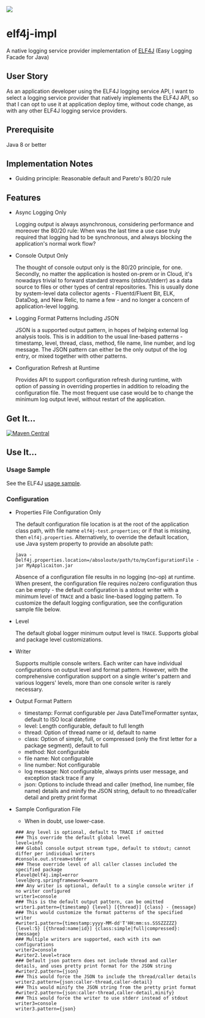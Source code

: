 [![](https://img.shields.io/static/v1?label=github&message=repo&color=blue)](https://github.com/elf4j/elf4j-impl)

# elf4j-impl

A native logging service provider implementation of [ELF4J](https://github.com/elf4j/elf4j) (Easy Logging Facade for
Java)

## User Story

As an application developer using the ELF4J logging service API, I want to select a logging service provider that
natively implements the ELF4J API, so that I can opt to use it at application deploy time, without code change, as with
any other ELF4J logging service providers.

## Prerequisite

Java 8 or better

## Implementation Notes

* Guiding principle: Reasonable default and Pareto's 80/20 rule

## Features

* Async Logging Only

  Logging output is always asynchronous, considering performance and moreover the 80/20 rule: When was the last time a
  use case truly required that logging had to be synchronous, and always blocking the application's normal work flow?

* Console Output Only

  The thought of console output only is the 80/20 principle, for one. Secondly, no matter the application is hosted
  on-prem or in Cloud, it's nowadays trivial to forward standard streams (stdout/stderr) as a data source to files or
  other types of central repositories. This is usually done by system-level data collector agents - Fluentd/Fluent Bit,
  ELK, DataDog, and New Relic, to name a few - and no longer a concern of application-level logging.

* Logging Format Patterns Including JSON

  JSON is a supported output pattern, in hopes of helping external log analysis tools. This is in addition to the usual
  line-based patterns - timestamp, level, thread, class, method, file name, line number, and log message. The JSON
  pattern can either be the only output of the log entry, or mixed together with other patterns.

* Configuration Refresh at Runtime

  Provides API to support configuration refresh during runtime, with option of passing in overriding properties in
  addition to reloading the configuration file. The most frequent use case would be to change the minimum log output
  level, without restart of the application.

## Get It...

[![Maven Central](https://img.shields.io/maven-central/v/io.github.elf4j/elf4j-impl.svg?label=Maven%20Central)](https://central.sonatype.com/search?smo=true&q=pkg%253Amaven%252Fio.github.elf4j%252Felf4j-impl)

## Use It...

### Usage Sample

See the ELF4J [usage sample](https://github.com/elf4j/elf4j#for-logging-service-api-users).

### Configuration

* Properties File Configuration Only

  The default configuration file location is at the root of the application class path, with file
  name `elf4j-test.properties`; or if that is missing, then `elf4j.properties`. Alternatively, to override the default
  location, use Java system property to provide an absolute path:

  ```
  java -Delf4j.properties.location=/absoloute/path/to/myConfigurationFile -jar MyApplicaiton.jar
  ``` 

  Absence of a configuration file results in no logging (no-op) at runtime. When present, the configuration file
  requires no/zero configuration thus can be empty - the default configuration is a stdout writer with a minimum level
  of `TRACE` and a basic line-based logging pattern. To customize the default logging configuration, see the
  configuration sample file below.

* Level

  The default global logger minimum output level is `TRACE`. Supports global and package level customizations.

* Writer

  Supports multiple console writers. Each writer can have individual configurations on output level and format pattern.
  However, with the comprehensive configuration support on a single writer's pattern and various loggers' levels, more
  than one console writer is rarely necessary.

* Output Format Pattern
    * timestamp: Format configurable per Java DateTimeFormatter syntax, default to ISO local datetime
    * level: Length configurable, default to full length
    * thread: Option of thread name or id, default to name
    * class: Option of simple, full, or compressed (only the first letter for a package segment), default to full
    * method: Not configurable
    * file name: Not configurable
    * line number: Not configurable
    * log message: Not configurable, always prints user message, and exception stack trace if any
    * json: Options to include thread and caller (method, line number, file name) details and minify the JSON string,
      default to no thread/caller detail and pretty print format

* Sample Configuration File
    * When in doubt, use lower-case.

  ```properties
  ### Any level is optional, default to TRACE if omitted
  ### This override the default global level
  level=info
  ### Global console output stream type, default to stdout; cannot differ per individual writers
  #console.out.stream=stderr
  ### These override level of all caller classes included the specified package
  #level@elf4j.impl=error
  level@org.springframework=warn
  ### Any writer is optional, default to a single console writer if no writer configured
  writer1=console
  ### This is the default output pattern, can be omitted
  writer1.pattern={timestamp} {level} [{thread}] {class} - {message}
  ### This would customize the format patterns of the specified writer
  #writer1.pattern={timestamp:yyyy-MM-dd'T'HH:mm:ss.SSSZZZZZ} {level:5} [{thread:name|id}] {class:simple|full|compressed}: {message}
  ### Multiple writers are supported, each with its own configurations
  writer2=console
  #writer2.level=trace
  ### Default json pattern does not include thread and caller details, and uses pretty print format for the JSON string
  #writer2.pattern={json}
  ### This would force the JSON to include the thread/caller details
  writer2.pattern={json:caller-thread,caller-detail}
  ### This would minify the JSON string from the pretty print format
  #writer2.pattern={json:caller-thread,caller-detail,minify}
  ### This would force the writer to use stderr instead of stdout
  writer3=console
  writer3.pattern={json}
  ```